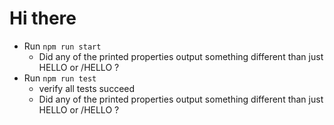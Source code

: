# Hi there

- Run `npm run start`
  - Did any of the printed properties output something different than just HELLO or /HELLO ?
- Run `npm run test`
  - verify all tests succeed
  - Did any of the printed properties output something different than just HELLO or /HELLO ?

